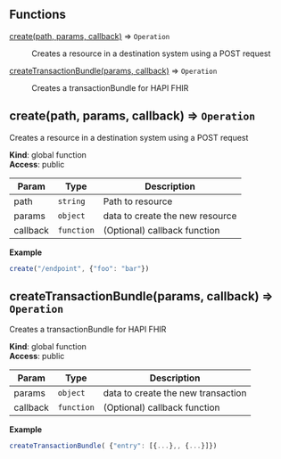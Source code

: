 ## Functions

<dl>
<dt><a href="#create">create(path, params, callback)</a> ⇒ <code>Operation</code></dt>
<dd><p>Creates a resource in a destination system using a POST request</p>
</dd>
<dt><a href="#createTransactionBundle">createTransactionBundle(params, callback)</a> ⇒ <code>Operation</code></dt>
<dd><p>Creates a transactionBundle for HAPI FHIR</p>
</dd>
</dl>

<a name="create"></a>

## create(path, params, callback) ⇒ <code>Operation</code>
Creates a resource in a destination system using a POST request

**Kind**: global function  
**Access**: public  

| Param | Type | Description |
| --- | --- | --- |
| path | <code>string</code> | Path to resource |
| params | <code>object</code> | data to create the new resource |
| callback | <code>function</code> | (Optional) callback function |

**Example**  
```js
create("/endpoint", {"foo": "bar"})
```
<a name="createTransactionBundle"></a>

## createTransactionBundle(params, callback) ⇒ <code>Operation</code>
Creates a transactionBundle for HAPI FHIR

**Kind**: global function  
**Access**: public  

| Param | Type | Description |
| --- | --- | --- |
| params | <code>object</code> | data to create the new transaction |
| callback | <code>function</code> | (Optional) callback function |

**Example**  
```js
createTransactionBundle( {"entry": [{...},, {...}]})
```
